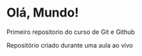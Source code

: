 # Olá, Mundo!
 Primeiro repositorio do curso de Git e Github

 Repositório criado durante uma aula ao vivo
